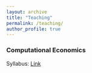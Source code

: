 ```yaml
---
layout: archive
title: "Teaching"
permalink: /teaching/
author_profile: true
---
```


### Computational Economics 

Syllabus: [Link]() 

